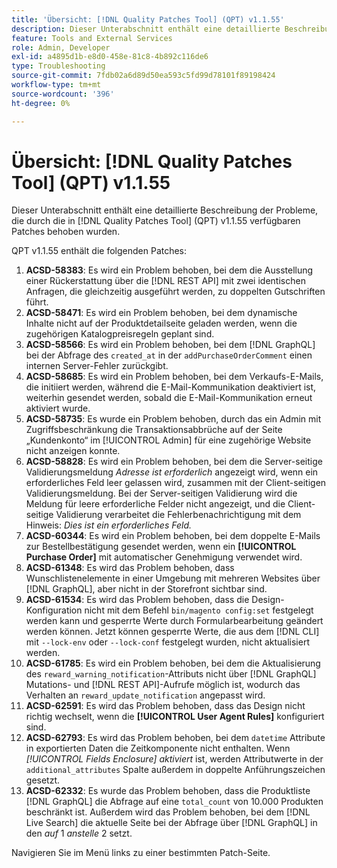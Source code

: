 ```yaml
---
title: 'Übersicht: [!DNL Quality Patches Tool] (QPT) v1.1.55'
description: Dieser Unterabschnitt enthält eine detaillierte Beschreibung der Probleme, die durch die in Version 1.1.55  [!DNL Quality Patches Tool]  Patches behoben wurden.
feature: Tools and External Services
role: Admin, Developer
exl-id: a4895d1b-e8d0-458e-81c8-4b892c116de6
type: Troubleshooting
source-git-commit: 7fdb02a6d89d50ea593c5fd99d78101f89198424
workflow-type: tm+mt
source-wordcount: '396'
ht-degree: 0%

---
```


# Übersicht: [!DNL Quality Patches Tool] (QPT) v1.1.55

Dieser Unterabschnitt enthält eine detaillierte Beschreibung der Probleme, die durch die in [!DNL Quality Patches Tool] (QPT) v1.1.55 verfügbaren Patches behoben wurden.

QPT v1.1.55 enthält die folgenden Patches:

1. **ACSD-58383**: Es wird ein Problem behoben, bei dem die Ausstellung einer Rückerstattung über die [!DNL REST API] mit zwei identischen Anfragen, die gleichzeitig ausgeführt werden, zu doppelten Gutschriften führt.
1. **ACSD-58471**: Es wird ein Problem behoben, bei dem dynamische Inhalte nicht auf der Produktdetailseite geladen werden, wenn die zugehörigen Katalogpreisregeln geplant sind.
1. **ACSD-58566**: Es wird ein Problem behoben, bei dem [!DNL GraphQL] bei der Abfrage des `created_at` in der `addPurchaseOrderComment` einen internen Server-Fehler zurückgibt.
1. **ACSD-58685**: Es wird ein Problem behoben, bei dem Verkaufs-E-Mails, die initiiert werden, während die E-Mail-Kommunikation deaktiviert ist, weiterhin gesendet werden, sobald die E-Mail-Kommunikation erneut aktiviert wurde.
1. **ACSD-58735**: Es wurde ein Problem behoben, durch das ein Admin mit Zugriffsbeschränkung die Transaktionsabbrüche auf der Seite „Kundenkonto“ im [!UICONTROL Admin] für eine zugehörige Website nicht anzeigen konnte.
1. **ACSD-58828**: Es wird ein Problem behoben, bei dem die Server-seitige Validierungsmeldung *Adresse ist erforderlich* angezeigt wird, wenn ein erforderliches Feld leer gelassen wird, zusammen mit der Client-seitigen Validierungsmeldung. Bei der Server-seitigen Validierung wird die Meldung für leere erforderliche Felder nicht angezeigt, und die Client-seitige Validierung verarbeitet die Fehlerbenachrichtigung mit dem Hinweis: *Dies ist ein erforderliches Feld.*
1. **ACSD-60344**: Es wird ein Problem behoben, bei dem doppelte E-Mails zur Bestellbestätigung gesendet werden, wenn ein **[!UICONTROL Purchase Order]** mit automatischer Genehmigung verwendet wird.
1. **ACSD-61348**: Es wird das Problem behoben, dass Wunschlistenelemente in einer Umgebung mit mehreren Websites über [!DNL GraphQL], aber nicht in der Storefront sichtbar sind.
1. **ACSD-61534**: Es wird das Problem behoben, dass die Design-Konfiguration nicht mit dem Befehl `bin/magento config:set` festgelegt werden kann und gesperrte Werte durch Formularbearbeitung geändert werden können. Jetzt können gesperrte Werte, die aus dem [!DNL CLI] mit `--lock-env` oder `--lock-conf` festgelegt wurden, nicht aktualisiert werden.
1. **ACSD-61785**: Es wird ein Problem behoben, bei dem die Aktualisierung des `reward_warning_notification`-Attributs nicht über [!DNL GraphQL] Mutations- und [!DNL REST API]-Aufrufe möglich ist, wodurch das Verhalten an `reward_update_notification` angepasst wird.
1. **ACSD-62591**: Es wird das Problem behoben, dass das Design nicht richtig wechselt, wenn die **[!UICONTROL User Agent Rules]** konfiguriert sind.
1. **ACSD-62793**: Es wird das Problem behoben, bei dem `datetime` Attribute in exportierten Daten die Zeitkomponente nicht enthalten. Wenn *[!UICONTROL Fields Enclosure]* *aktiviert* ist, werden Attributwerte in der `additional_attributes` Spalte außerdem in doppelte Anführungszeichen gesetzt.
1. **ACSD-62332**: Es wurde das Problem behoben, dass die Produktliste [!DNL GraphQL] die Abfrage auf eine `total_count` von 10.000 Produkten beschränkt ist. Außerdem wird das Problem behoben, bei dem [!DNL Live Search] die aktuelle Seite bei der Abfrage über [!DNL GraphQL] in den *auf* 1 *anstelle* 2 setzt.

Navigieren Sie im Menü links zu einer bestimmten Patch-Seite.
